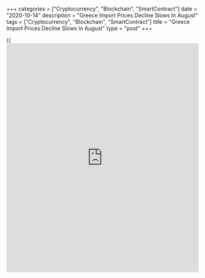 +++
categories = ["Cryptocurrency", "Blockchain", "SmartContract"]
date = "2020-10-14"
description = "Greece Import Prices Decline Slows In August"
tags = ["Cryptocurrency", "Blockchain", "SmartContract"]
title = "Greece Import Prices Decline Slows In August"
type = "post"
+++

{{<iframe id="large-banner" src="https://www.bounty.group/#slide=17.0" width="100%" height="600" scrolling="no" style="border: 0px solid rgb(216, 221, 230); border-radius: 3px;">}}

Greece import prices declined at a softer pace in August, figures from
the Hellenic Statistical Authority showed on Wednesday.

The import price index fell 8.1 percent year-on-year in August,
following an 11.1 percent decline in July.

Among the main industrial groups, energy prices declined 20.7 percent
annually in August and prices for intermediate goods decreased 2.1
percent. Prices for non-durable goods fell 0.2 percent.

Meanwhile, prices for capital goods grew 0.1 percent and those of
durable consumer goods gained 0.6 percent.

On a monthly basis, import prices rose 0.7 percent in August, after a
1.6 percent increase in the prior month.

For comments and feedback [contact](https://www.playgroundfx.com/contact/): editorial@rtt[news](https://www.letsplayfx.com/blog/forex-news-website/).com

[Economic News][1]

 **What parts of the world are seeing the best (and worst) economic
performances lately? Click[here][2] to check out our [Econ Scorecard][2]
and find out! See up-to-the-moment [ranking](https://www.playgroundfx.com/blog/crypto-exchange-ranking/)s for the best and worst
performers in [GDP][3], [unemployment rate][4], [inflation][5] and much
more.**

   1. www.rtt[news](https://www.letsplayfx.com/blog/forex-news-website/).com/Content/EconomicNews.aspx
   2. www.rtt[news](https://www.letsplayfx.com/blog/forex-news-website/).com/economic-scorecard/world-rank/retail-sales/highest-performance.aspx
   3. www.rtt[news](https://www.letsplayfx.com/blog/forex-news-website/).com/economic-scorecard/world-rank/GDP/highest-performance.aspx
   4. www.rtt[news](https://www.letsplayfx.com/blog/forex-news-website/).com/economic-scorecard/world-rank/unemployment-rate/lowest-performance.aspx
   5. www.rtt[news](https://www.letsplayfx.com/blog/forex-news-website/).com/economic-scorecard/world-rank/CPI/highest-performance.aspx
